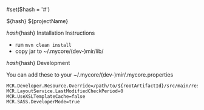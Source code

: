#set($hash = '#')

${hash} ${projectName}

${hash}${hash} Installation Instructions

* run `mvn clean install`
* copy jar to ~/.mycore/(dev-)mir/lib/

${hash}${hash} Development

You can add these to your ~/.mycore/(dev-)mir/.mycore.properties
```
MCR.Developer.Resource.Override=/path/to/${rootArtifactId}/src/main/resources
MCR.LayoutService.LastModifiedCheckPeriod=0
MCR.UseXSLTemplateCache=false
MCR.SASS.DeveloperMode=true
```